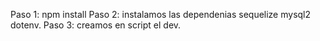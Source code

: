 Paso 1: npm install
Paso 2: instalamos las dependenias sequelize mysql2 dotenv.
Paso 3: creamos en script el dev.
